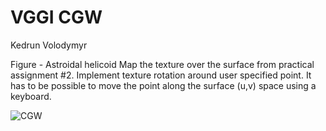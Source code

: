 # VGGI CGW
Kedrun Volodymyr

Figure - Astroidal helicoid
Map the texture over the surface from practical assignment #2. Implement texture rotation around user specified point. It has to be possible to move the point along the surface (u,v) space using a keyboard.

![CGW](https://user-images.githubusercontent.com/71012778/211213926-7c46d910-31d8-4c72-90b2-beecc93e1ff5.gif)
